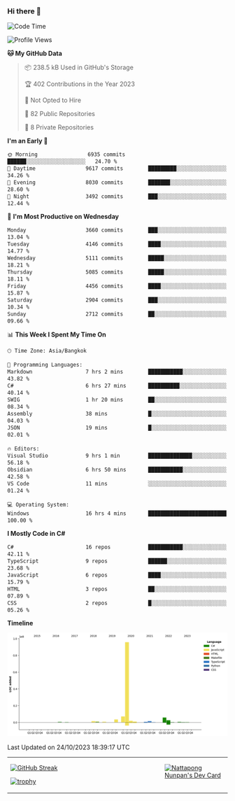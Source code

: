 ### Hi there 👋

<!--START_SECTION:waka-->
![Code Time](http://img.shields.io/badge/Code%20Time-1%2C192%20hrs%2047%20mins-blue)

![Profile Views](http://img.shields.io/badge/Profile%20Views-0-blue)

**🐱 My GitHub Data** 

> 📦 238.5 kB Used in GitHub's Storage 
 > 
> 🏆 402 Contributions in the Year 2023
 > 
> 🚫 Not Opted to Hire
 > 
> 📜 82 Public Repositories 
 > 
> 🔑 8 Private Repositories 
 > 
**I'm an Early 🐤** 

```text
🌞 Morning                6935 commits        ██████░░░░░░░░░░░░░░░░░░░   24.70 % 
🌆 Daytime                9617 commits        █████████░░░░░░░░░░░░░░░░   34.26 % 
🌃 Evening                8030 commits        ███████░░░░░░░░░░░░░░░░░░   28.60 % 
🌙 Night                  3492 commits        ███░░░░░░░░░░░░░░░░░░░░░░   12.44 % 
```
📅 **I'm Most Productive on Wednesday** 

```text
Monday                   3660 commits        ███░░░░░░░░░░░░░░░░░░░░░░   13.04 % 
Tuesday                  4146 commits        ████░░░░░░░░░░░░░░░░░░░░░   14.77 % 
Wednesday                5111 commits        █████░░░░░░░░░░░░░░░░░░░░   18.21 % 
Thursday                 5085 commits        █████░░░░░░░░░░░░░░░░░░░░   18.11 % 
Friday                   4456 commits        ████░░░░░░░░░░░░░░░░░░░░░   15.87 % 
Saturday                 2904 commits        ███░░░░░░░░░░░░░░░░░░░░░░   10.34 % 
Sunday                   2712 commits        ██░░░░░░░░░░░░░░░░░░░░░░░   09.66 % 
```


📊 **This Week I Spent My Time On** 

```text
🕑︎ Time Zone: Asia/Bangkok

💬 Programming Languages: 
Markdown                 7 hrs 2 mins        ███████████░░░░░░░░░░░░░░   43.82 % 
C#                       6 hrs 27 mins       ██████████░░░░░░░░░░░░░░░   40.14 % 
SWIG                     1 hr 20 mins        ██░░░░░░░░░░░░░░░░░░░░░░░   08.34 % 
Assembly                 38 mins             █░░░░░░░░░░░░░░░░░░░░░░░░   04.03 % 
JSON                     19 mins             █░░░░░░░░░░░░░░░░░░░░░░░░   02.01 % 

🔥 Editors: 
Visual Studio            9 hrs 1 min         ██████████████░░░░░░░░░░░   56.18 % 
Obsidian                 6 hrs 50 mins       ███████████░░░░░░░░░░░░░░   42.58 % 
VS Code                  11 mins             ░░░░░░░░░░░░░░░░░░░░░░░░░   01.24 % 

💻 Operating System: 
Windows                  16 hrs 4 mins       █████████████████████████   100.00 % 
```

**I Mostly Code in C#** 

```text
C#                       16 repos            ███████████░░░░░░░░░░░░░░   42.11 % 
TypeScript               9 repos             ██████░░░░░░░░░░░░░░░░░░░   23.68 % 
JavaScript               6 repos             ████░░░░░░░░░░░░░░░░░░░░░   15.79 % 
HTML                     3 repos             ██░░░░░░░░░░░░░░░░░░░░░░░   07.89 % 
CSS                      2 repos             █░░░░░░░░░░░░░░░░░░░░░░░░   05.26 % 
```



**Timeline**

![Lines of Code chart](https://raw.githubusercontent.com/aixasz/aixasz/main/assets/bar_graph.png)


 Last Updated on 24/10/2023 18:39:17 UTC
<!--END_SECTION:waka-->

<table>
<tr>
<td width="70%" valign="top">
 
 [![GitHub Streak](http://github-readme-streak-stats.herokuapp.com?user=aixasz&theme=github-dark&hide_border=true&date_format=%5BY%20%5DM%20j)](https://git.io/streak-stats)

 [![trophy](https://github-profile-trophy.vercel.app/?username=aixasz&theme=onedark)](https://github.com/ryo-ma/github-profile-trophy)
 </td>
<td width="30%" valign="top">
 
<a href="https://app.daily.dev/aixasz"><img src="https://api.daily.dev/devcards/403207936e6547c9a85ea449e9f3abe8.png?r=re8" alt="Nattapong Nunpan's Dev Card"/></a>

 </td>
</tr>
</table>
 
